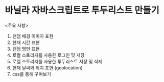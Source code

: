 # 바닐라 자바스크립트로 투두리스트 만들기

<주요 사항>

 1. 랜덤 배경 이미지 표현
 2. 현재 시간 표현
 3. 랜덤 명언 표현
 4. 로컬 스토리지를 사용한 로그인 및 저장
 5. 로컬 스토리지를 사용한 투두리스트 저장 및 삭제
 6. 현재 날씨와 위치 표현 (geolocation)
 7. css를 통해 꾸며보기
